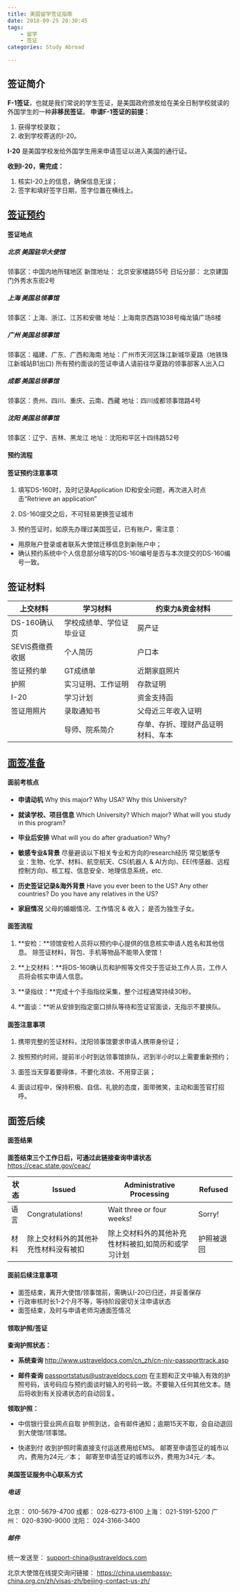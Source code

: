 ```yaml
---
title: 美国留学签证指南
date: 2018-09-25 20:30:45
tags:
	- 留学
	- 签证
categories: Study Abroad

---
```


## 签证简介

**F-1签证**，也就是我们常说的学生签证，是美国政府颁发给在美全日制学校就读的外国学生的一种**非移民签证**。
**申请F-1签证的前提：**
1. 获得学校录取；
2. 收到学校寄送的I-20。

**I-20** 是美国学校发给外国学生用来申请签证以进入美国的通行证。
<!--more-->

**收到I-20，需完成：**
1. 核实I-20上的信息，确保信息无误；
2. 签字和填好签字日期，签字位置在横线上。

## [签证预约](https://rongtianjie.github.io/2018/09/26/%E7%AD%BE%E8%AF%81%E9%A2%84%E7%BA%A6%E6%B5%81%E7%A8%8B/)

#### 签证地点
##### 北京 美国驻华大使馆
领事区：中国内地所辖地区
新馆地址： 北京安家楼路55号
日坛分部： 北京建国门外秀水东街2号
##### 上海 美国总领事馆
领事区：上海、浙江、江苏和安徽
地址：上海南京西路1038号梅龙镇广场8楼
##### 广州 美国总领事馆
领事区：福建、广东、广西和海南
地址：广州市天河区珠江新城华夏路（地铁珠江新城站B1出口)
所有预约面谈的签证申请人请前往华夏路的领事部客人出入口
##### 成都 美国总领事馆
领事区：贵州、四川、重庆、云南、西藏
地址：四川成都领事馆路4号
##### 沈阳 美国总领事馆
领事区：辽宁、吉林、黑龙江
地址：沈阳和平区十四纬路52号

#### 预约流程

#### 签证预约注意事项
1. 填写DS-160时，及时记录Application ID和安全问题，再次进入时点击“Retrieve an application”

2. DS-160提交之后，不可轻易更换签证城市

3. 预约签证时，如原先办理过美国签证，已有账户，需注意：
- 用原账户登录或者联系大使馆迁移信息到新账户中；
- 确认预约系统中个人信息部分填写的DS-160编号是否与本次提交的DS-160编号一致。

## 签证材料

| **上交材料** | **学习材料** | **约束力&资金材料** |
| ----------- | ----------  | --------------- |
| DS-160确认页 | 学校成绩单、学位证毕业证 | 房产证 |
| SEVIS费缴费收据 | 个人简历 | 户口本 |
| 签证预约单 | GT成绩单 | 近期家庭照片 |
| 护照 | 实习证明、工作证明 | 存款证明 |
| I-20 | 学习计划 | 资金支持函 |
| 签证用照片 | 录取通知书 | 父母近三年收入证明 |
|  | 导师、院系简介 | 存单、存折、理财产品证明材料、车本 |

## [面签准备]()

#### 面前考核点

- **申请动机**
Why this major? Why USA? Why this University? 

- **就读学校、项目信息**
Which University? Which major? 
What will you study in this program?

- **毕业后安排**
What will you do after graduation? Why?

- **敏感专业&背景**
尽量避谈以下相关专业和方向的research经历
常见敏感专业：生物、化学、材料、航空航天、CS\(机器人 & AI方向\)、EE\(传感器、远程控制方向\)、核工程、信息安全、地理信息系统，etc.

- **历史签证记录&海外背景**
Have you ever been to the US? Any other countries?
Do you have any relatives in the US?

- **家庭情况**
父母的婚姻情况、工作情况 & 收入；
是否为独生子女。

#### 面签流程
1. **安检：**领馆安检人员将以预约中心提供的信息核实申请人姓名和其他信息。
除签证材料，背包、手机等物品不能带入使馆！

2. **上交材料：**将DS-160确认页和护照等文件交于签证处工作人员，工作人员将会核实申请人信息。

3. **录指纹：**完成十个手指指纹采集，整个过程通常持续30秒。

4. **面谈：**听从安排到指定窗口排队等待和签证官面谈，无指示不要换队。

#### 面签注意事项
1. 携带完整的签证材料，沈阳领事馆要求申请人携带身份证；

2. 按照预约时间，提前半小时到达领事馆排队，迟到半小时以上需要重新预约；

3. 面签当天穿着要得体，不要化浓妆、不用穿正装；

4. 面谈过程中，保持积极、自信、礼貌的态度，面带微笑，主动和面签官打招呼。

## 面签后续

#### 面签结果

**面签结束三个工作日后，可通过此链接查询申请状态** https://ceac.state.gov/ceac/

| 状态 | Issued | Administrative Processing | Refused |
| ------- | ------- | ------- | -------- |
| 语言 | Congratulations! | Wait three or four weeks! | Sorry! |
| 材料 | 除上交材料外的其他补充性材料没有被扣 | 除上交材料外的其他补充性材料被扣,如简历和或学习计划 | 护照被退回 |

#### 面前后续注意事项
- 面签结束，离开大使馆/领事馆前，需确认I-20已归还，并妥善保存
- 行政审核时长1-2个月不等，等待阶段密切关注申请状态
- 面签结束，及时与申请老师沟通面签情况

#### 领取护照/签证
**查询护照状态：**
- **系统查询**
http://www.ustraveldocs.com/cn_zh/cn-niv-passporttrack.asp

- **邮件查询**
passportstatus@ustraveldocs.com
在主题和正文中输入有效的护照号码，该号码应与预约面谈时输入的号码一致。不要输入任何其他文本。随后将收到有关投递状态的自动回复。

**领取护照：**
- 中信银行营业网点自取
护照到达，会有邮件通知；逾期15天不取，会自动退回到大使馆/领事馆。

- 快递到付
收到护照时需直接支付运送费用给EMS。
邮寄至申请签证的城市以内，费用为24元／本； 
邮寄至申请签证的城市以外，费用为34元／本。

#### 美国签证服务中心联系方式
##### 电话
北京： 010-5679-4700
成都： 028-6273-6100
上海： 021-5191-5200
广州： 020-8390-9000
沈阳： 024-3166-3400

##### 邮件
统一发送至：
support-china@ustraveldocs.com

北京大使馆在线提交询问链接：
https://china.usembassy-china.org.cn/zh/visas-zh/beijing-contact-us-zh/ 

